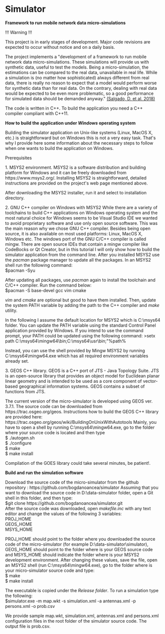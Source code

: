 # Simulator
<b> Framework to run mobile network data micro-simulations </b>
<p>
<p>!!! Warning !!!</p>
This project is in early stages of development. 
Major code revisions are expected to occur without notice and on a daily basis.
</p>

<p>
The project implements a "development of a framework to run mobile network data micro-simulations. 
These simulations will provide us with synthetic data, useful to test the models. 
Being a micro-simulation, the estimations can be compared to the real data, unavailable in real life. 
While a simulation is (no matter how sophisticated) always different from real data, 
there is really no reason to expect that a model would perform worse for synthetic data than for real data. 
On the contrary, dealing with real data would be expected to be even more problematic, 
so a good performance for simulated data should be demanded anyway." <a href = "https://webgate.ec.europa.eu/fpfis/mwikis/essnetbigdata/images/5/56/WPI_A_framework_for_mobile_network_data_micro-simulation_2019_02_14.pdf">(Salgado, D. et al. 2018)</a>

The code is written in C++. To build the application you need a C++ compiler compliant with C++11.
 
</p>

<b>How to build the application under <I>Windows</I> operating system</b>
<p>
Building the simulator application on Unix-like systems (Linux, MacOS X, etc.) is straightforward but on Windows
this is not a very easy task. That's why I provide here some information about the necessary steps to follow when 
one wants to build the application on Windows.
 
<p>Prerequisites
<p>1. MSYS2 environment. MSYS2 is a software distribution and building platform for Windows and 
it can be freely downloaded from https://www.msys2.org/. Installing MSYS2 is straightforward, detailed instructions
are provided on the project's web page mentioned above.
<p>After downloading the MSYS2 installer, run it and select to installation directory. 

<p>2. GNU C++ compiler on Windows with MSYS2
While there are a variety of toolchains to build C++ applications on Windows operating system and the most natural choice 
for Windows seems to be Visual Studio IDE we wanted to avoid proprietary software and use only open source software. This was the main
reason why we chose GNU C++ compiler. Besides being open source, it is also available on most used platforms: Linux, MacOS X, Windows etc.
The windows port of the GNU C/C++ compiler is called mingw. There are open source IDEs that contain a mingw compiler like CodeBocks or
Qt Creator, but in this tutorial I will only show how to build the simulator application from the command line.
After you installed MSYS2 use the <I>pacman</I> package manager to update all the packages. In an MSYS2 shell run the following command:
<br>$pacman -Syu

<p>
 After updating all packages, use <I>pacman</I> again to install the toolchain and C/C++ compiler. Run the command below:
<br>$pacman -S base-devel gcc vim cmake

<I>vim</I> and <I>cmake</I> are optional but good to have them installed.
Then, update the system PATH variable by adding the path to the C++ compiler and <I>make</I> utility.

<p>In the following I assume the default location for MSYS2 which is C:\msys64 folder. You can update the PATH variable using the standard Control Panel application provided by Windows.
If you intend to use the command prompt, your PATH could be updated using the following command:
>setx path C:\msys64\mingw64\bin;C:\msys64\usr\bin;"%path%

Instead, you can use the shell provided by Mingw MSYS2 by running C:\msys64\mingw64.exe which has all required environment variables already set.

<p>3. GEOS C++ library. GEOS is a C++ port of JTS - Java Topology Suite. JTS 
is an open-source library that provides an object model for Euclidean planar linear geometry 
and is intended to be used as a core component of vector-based geographical information systems. GEOS contains a subset of
functions from JTS. 
<p>The current version of the micro-simulator is developed using GEOS ver. 3.7.1. The source code can be downloaded from
https://trac.osgeo.org/geos. Instructions how to build the GEOS C++ library are provided here: https://trac.osgeo.org/geos/wiki/BuildingOnUnixWithAutotools
Mainly, you have to open a shell by running C:\msys64\mingw64.exe, go to the folder where your source code is located and then type
<br>$ ./autogen.sh
<br>$ ./configure
<br>$ make
<br>$ make install

<P> Compilation of the GOES library could take several minutes, be patient!.

<B>Build and run the simulation software</B>
<p>Download the source code of the micro-simulator from the github repository : https://github.com/bogdanoancea/simulator
Assuming that you want to download the source code in D:\data-simulator folder, open a Git shell in this folder, and then type:
<br>$git clone https://github.com/bogdanoancea/simulator.git
<br>After the source code was downloaded, open <I>makefile.inc</I> with any text editor and change the values of the following 3 variables:
<br>PROJ_HOME
<br>GEOS_HOME
<br>MSYS_HOME

<p> PROJ_HOME should point to the folder where you downloaded the source code of the micro-simulator (for example D:\data-simulator\simulator), GEOS_HOME should point to
the folder where is your GEOS source code and MSYS_HOME should indicate the folder where is your MSYS2 development environment.
After changing these values, save the file, open an MSYS2 shell (run C:\msys64\mingw64.exe), go to the folder where is your micro-simulator 
source code and type:
<br>$ make
<br>$ make install

<p> The executable is copied under the <I>Release folder</I>. To run a simulation type the following:
<br>$simulator.exe -m map.wkt -s simulation.xml -a antennas.xml -p persons.xml -o prob.csv

<p> We provide sample map.wkt, simulation.xml, antennas.xml and persons.xml configuration files in the root folder of the simulator source code. 
The output file is prob.csv.
   
